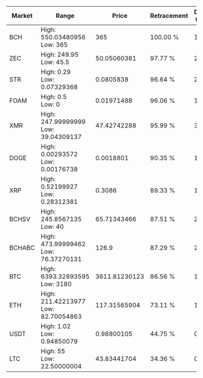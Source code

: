 | Market | Range | Price| Retracement | Doubles to 50% |
| --- | --- | --- | --- | --- |
| BCH | High: 550.03480956<br />Low: 365 | 365 | 100.00 % | 1.25 |
| ZEC | High: 249.95<br />Low: 45.5 | 50.05060381 | 97.77 % | 2.95 |
| STR | High: 0.29<br />Low: 0.07329368 | 0.0805838 | 96.64 % | 2.25 |
| FOAM | High: 0.5<br />Low: 0 | 0.01971488 | 96.06 % | 12.68 |
| XMR | High: 247.99999999<br />Low: 39.04309137 | 47.42742288 | 95.99 % | 3.03 |
| DOGE | High: 0.00293572<br />Low: 0.00176738 | 0.0018801 | 90.35 % | 1.25 |
| XRP | High: 0.52199927<br />Low: 0.28312381 | 0.3086 | 89.33 % | 1.30 |
| BCHSV | High: 245.8567135<br />Low: 40 | 65.71343466 | 87.51 % | 2.18 |
| BCHABC | High: 473.99999462<br />Low: 76.37270131 | 126.9 | 87.29 % | 2.17 |
| BTC | High: 6393.32893595<br />Low: 3180 | 3611.81230123 | 86.56 % | 1.33 |
| ETH | High: 211.42213977<br />Low: 82.70054863 | 117.31565904 | 73.11 % | 1.25 |
| USDT | High: 1.02<br />Low: 0.94850079 | 0.98800105 | 44.75 % | 0.00 |
| LTC | High: 55<br />Low: 22.50000004 | 43.83441704 | 34.36 % | 0.00 |
